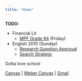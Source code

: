 ```yaml
---
title: "Home"
---
```


**TODO:**
- Financial Lit
	- [MPF Grade #4](https://wsd.instructure.com/courses/66266/assignments/4630232) (Friday)
- English 2010 (Sunday)
	- [Research Question Approval](https://weber.instructure.com/courses/564376/assignments/5748817)
	- [Search Strategy](https://weber.instructure.com/courses/564376/assignments/5748818)

Gotta love school

[Canvas](https://wsd.instructure.com/) | 
[Weber Canvas](https://weber.instructure.com/) | 
[Gmail](https://mail.google.com/mail/u/1/#inbox)
